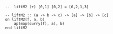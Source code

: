 ```applescript
--  liftM2 (+) [0,1] [0,2] = [0,2,1,3]
```

```applescript
-- liftM2 :: (a -> b -> c) -> [a] -> [b] -> [c]
on liftM2(f, a, b)
    ap(map(curry(f), a), b)
end liftM2
```